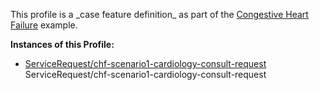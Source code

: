 This profile is a \_case feature definition\_ as part of the [Congestive Heart Failure](examples-chf.html) example.

**Instances of this Profile:**

*   [ServiceRequest/chf-scenario1-cardiology-consult-request](ServiceRequest-chf-scenario1-cardiology-consult-request.html) ServiceRequest/chf-scenario1-cardiology-consult-request